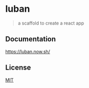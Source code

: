 # luban
> a scaffold to create a react app

## Documentation

https://luban.now.sh/

## License

[MIT](https://github.com/LeapFE/luban/blob/master/packages/%40luban/cli/LICENSE)
